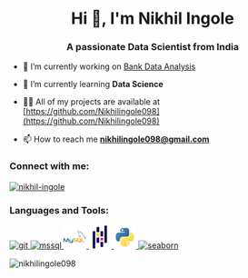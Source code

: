 <h1 align="center">Hi 👋, I'm Nikhil Ingole</h1>
<h3 align="center">A passionate Data Scientist from India</h3>

- 🔭 I’m currently working on [Bank Data Analysis](https://github.com/Nikhilingole098/Visualization-III-Bank-Data-PowerBI)

- 🌱 I’m currently learning **Data Science**

- 👨‍💻 All of my projects are available at [https://github.com/Nikhilingole098](https://github.com/Nikhilingole098)

- 📫 How to reach me **nikhilingole098@gmail.com**

<h3 align="left">Connect with me:</h3>
<p align="left">
<a href="https://linkedin.com/in/nikhil-ingole" target="blank"><img align="center" src="https://raw.githubusercontent.com/rahuldkjain/github-profile-readme-generator/master/src/images/icons/Social/linked-in-alt.svg" alt="nikhil-ingole" height="30" width="40" /></a>
</p>

<h3 align="left">Languages and Tools:</h3>
<p align="left"> <a href="https://git-scm.com/" target="_blank" rel="noreferrer"> <img src="https://www.vectorlogo.zone/logos/git-scm/git-scm-icon.svg" alt="git" width="40" height="40"/> </a> <a href="https://www.microsoft.com/en-us/sql-server" target="_blank" rel="noreferrer"> <img src="https://www.svgrepo.com/show/303229/microsoft-sql-server-logo.svg" alt="mssql" width="40" height="40"/> </a> <a href="https://www.mysql.com/" target="_blank" rel="noreferrer"> <img src="https://raw.githubusercontent.com/devicons/devicon/master/icons/mysql/mysql-original-wordmark.svg" alt="mysql" width="40" height="40"/> </a> <a href="https://pandas.pydata.org/" target="_blank" rel="noreferrer"> <img src="https://raw.githubusercontent.com/devicons/devicon/2ae2a900d2f041da66e950e4d48052658d850630/icons/pandas/pandas-original.svg" alt="pandas" width="40" height="40"/> </a> <a href="https://www.python.org" target="_blank" rel="noreferrer"> <img src="https://raw.githubusercontent.com/devicons/devicon/master/icons/python/python-original.svg" alt="python" width="40" height="40"/> </a> <a href="https://seaborn.pydata.org/" target="_blank" rel="noreferrer"> <img src="https://seaborn.pydata.org/_images/logo-mark-lightbg.svg" alt="seaborn" width="40" height="40"/> </a> </p>

<p><img align="center" src="https://github-readme-stats.vercel.app/api/top-langs?username=nikhilingole098&show_icons=true&locale=en&layout=compact" alt="nikhilingole098" /></p>
